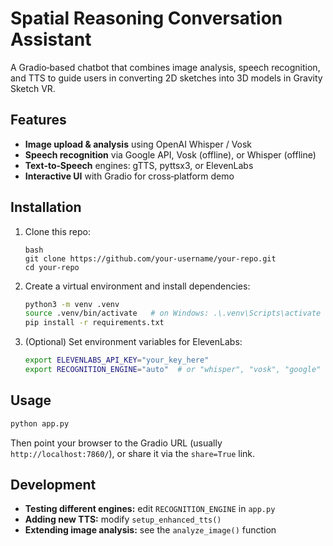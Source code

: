 # Spatial Reasoning Conversation Assistant

A Gradio‐based chatbot that combines image analysis, speech recognition, and TTS to guide users in converting 2D sketches into 3D models in Gravity Sketch VR.

## Features

- **Image upload & analysis** using OpenAI Whisper / Vosk
- **Speech recognition** via Google API, Vosk (offline), or Whisper (offline)
- **Text‐to‐Speech** engines: gTTS, pyttsx3, or ElevenLabs
- **Interactive UI** with Gradio for cross‐platform demo

## Installation

1. Clone this repo:
   ```
   bash
   git clone https://github.com/your-username/your-repo.git
   cd your-repo
   ````

2. Create a virtual environment and install dependencies:

   ```bash
   python3 -m venv .venv
   source .venv/bin/activate   # on Windows: .\.venv\Scripts\activate
   pip install -r requirements.txt
   ```

3. (Optional) Set environment variables for ElevenLabs:

   ```bash
   export ELEVENLABS_API_KEY="your_key_here"
   export RECOGNITION_ENGINE="auto"  # or "whisper", "vosk", "google"
   ```

## Usage

```bash
python app.py
```

Then point your browser to the Gradio URL (usually `http://localhost:7860/`), or share it via the `share=True` link.

## Development

* **Testing different engines:** edit `RECOGNITION_ENGINE` in `app.py`
* **Adding new TTS:** modify `setup_enhanced_tts()`
* **Extending image analysis:** see the `analyze_image()` function
